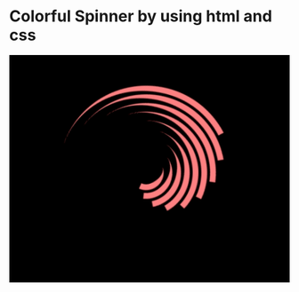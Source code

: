 # Colorful Spinner by using html and css

<img src="https://github.com/Hamsiny/ColorfulSpinner/blob/master/colorful-spinner.gif?raw=true">
